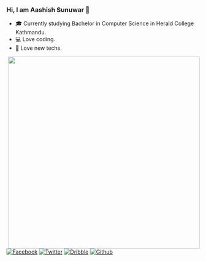 ### Hi, I am Aashish Sunuwar 👋

- :mortar_board: Currently studying Bachelor in Computer Science in Herald College Kathmandu.
- :computer: Love coding.
- :iphone: Love new techs.

<!-- Please don't remove this: Grab your social icons from https://github.com/carlsednaoui/gitsocial -->
<img align="right" width="500" height="500" src="https://media.giphy.com/media/LPsA9TALZPwRbGFkg8/giphy-downsized.gif">
<!-- display the social media buttons in your README -->

[![Facebook][1.1]][1]
[![Twitter][2.1]][2]
[![Dribble][3.1]][3]
[![Github][4.1]][4]


<!-- links to social media icons -->
[1.1]: http://i.imgur.com/fep1WsG.png (facebook icon without padding)
[2.1]: http://i.imgur.com/wWzX9uB.png (twitter icon without padding)
[3.1]: http://i.imgur.com/Vvy3Kru.png (dribbble icon without padding)
[4.1]: http://i.imgur.com/9I6NRUm.png (github icon without padding)


<!-- links to your social media accounts -->
[1]: https://www.facebook.com/spydermyaan
[2]: https://www.twitter.com/ArtistSunuwar
[3]: https://dribbble.com/aashish-sunuwar
[4]: https://www.github.com/aashish-sunuwar

<!-- Please don't remove this: Grab your social icons from https://github.com/carlsednaoui/gitsocial -->
